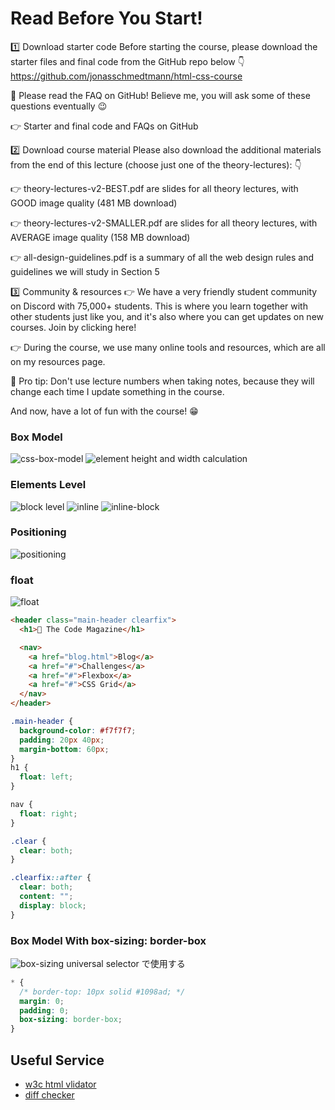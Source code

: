 # Read Before You Start!

1️⃣ Download starter code
Before starting the course, please download the starter files and final code from the GitHub repo below 👇
https://github.com/jonasschmedtmann/html-css-course

🚨 Please read the FAQ on GitHub! Believe me, you will ask some of these questions eventually 😉

👉 Starter and final code and FAQs on GitHub

2️⃣ Download course material
Please also download the additional materials from the end of this lecture (choose just one of the theory-lectures): 👇

👉 theory-lectures-v2-BEST.pdf are slides for all theory lectures, with GOOD image quality (481 MB download)

👉 theory-lectures-v2-SMALLER.pdf are slides for all theory lectures, with AVERAGE image quality (158 MB download)

👉 all-design-guidelines.pdf is a summary of all the web design rules and guidelines we will study in Section 5

3️⃣ Community & resources
👉 We have a very friendly student community on Discord with 75,000+ students. This is where you learn together with other students just like you, and it's also where you can get updates on new courses. Join by clicking here!

👉 During the course, we use many online tools and resources, which are all on my resources page.

👋 Pro tip: Don't use lecture numbers when taking notes, because they will change each time I update something in the course.

And now, have a lot of fun with the course! 😁

### Box Model

![css-box-model](./img/css-box-model.png)
![element height and width calculation](./img/height-and-width-calculation.png)

### Elements Level

![block level](./img/block-level.png)
![inline](./img/inline.png)
![inline-block](./img/inline-block.png)

### Positioning

![positioning](./img/positioning.png)

### float

![float](./img/float.png)

```html
<header class="main-header clearfix">
  <h1>📘 The Code Magazine</h1>

  <nav>
    <a href="blog.html">Blog</a>
    <a href="#">Challenges</a>
    <a href="#">Flexbox</a>
    <a href="#">CSS Grid</a>
  </nav>
</header>
```

```css
.main-header {
  background-color: #f7f7f7;
  padding: 20px 40px;
  margin-bottom: 60px;
}
h1 {
  float: left;
}

nav {
  float: right;
}

.clear {
  clear: both;
}

.clearfix::after {
  clear: both;
  content: "";
  display: block;
}
```

### Box Model With box-sizing: border-box

![box-sizing](./img/box-sizing.png)
universal selector で使用する

```css
* {
  /* border-top: 10px solid #1098ad; */
  margin: 0;
  padding: 0;
  box-sizing: border-box;
}
```

## Useful Service

- [w3c html vlidator](https://validator.w3.org/)
- [diff checker](https://www.diffchecker.com/)

